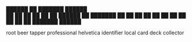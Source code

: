 
██████  ██ ███████  ██████  
██   ██ ██ ██      ██    ██ 
██████  ██ ███████ ██    ██ 
██   ██ ██      ██ ██    ██ 
██   ██ ██ ███████  ██████  
                            
root beer tapper professional
helvetica identifier 
local card deck collector

